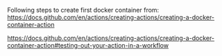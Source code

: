 Following steps to create first docker container from:
https://docs.github.com/en/actions/creating-actions/creating-a-docker-container-action

https://docs.github.com/en/actions/creating-actions/creating-a-docker-container-action#testing-out-your-action-in-a-workflow
